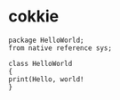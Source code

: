 # cokkie

```cokkie  
package HelloWorld;  
from native reference sys;  

class HelloWorld
{  
print(Hello, world!
}  
```  

  

